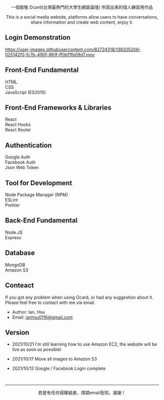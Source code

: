 
<p align="center">一個致敬 Dcard(台灣最熱門的大學生網路論壇) 所寫出來的個人練習用作品</p>
<p align="center">This is a social media website, platforms allow users to have conversations, share information and create web content, enjoy it.</p>



## Login Demonstration
https://user-images.githubusercontent.com/82724318/138205206-025142f0-fc7b-490f-961f-ff0bf1fb09d7.mov







## Front-End Fundamental

HTML  
CSS  
JavaScript (ES2015)

## Front-End Frameworks & Libraries

React  
React Hooks  
React Router

## Authentication

Google Auth  
Facebook Auth  
Json Web Token

## Tool for Development

Node Package Manager (NPM)  
ESLint  
Prettier

## Back-End Fundamental

Node.JS  
Express

## Database

MongoDB  
Amazon S3  



## Conteact

If you got any problem when using Ocard, or had any suggestion about it. Please feel free to contact with me via email.

- Author: Ian, Hsu
- Email: ianhsu0116@gmail.com



## Version
- 2021/10/21
I'm still learning how to use Amazon EC2, the website will be live as soon as possible!

- 2021/10/17
Move all images to Amazon S3

- 2021/10/12
Google / Facebook Login complete

<br />
<hr />
<p align="center">若是有任何侵權疑慮，煩請email告知，謝謝！</p>
